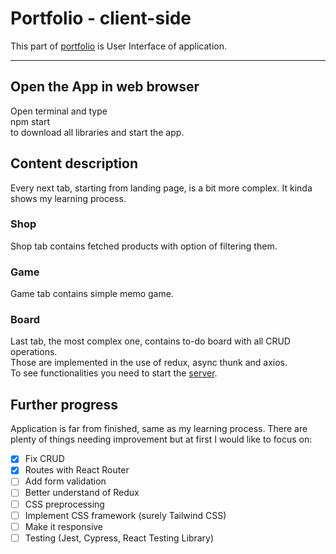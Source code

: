 # Portfolio - client-side

This part of [portfolio](https://github.com/grzpyrkowski/portfolio-test) is User Interface of application.

---

## Open the App in web browser

Open terminal and type \
npm start \
to download all libraries and start the app.

## Content description

Every next tab, starting from landing page, is a bit more complex. It kinda shows my learning process.

### Shop

Shop tab contains fetched products with option of filtering them.

### Game

Game tab contains simple memo game.

### Board

Last tab, the most complex one, contains to-do board with all CRUD operations. \
Those are implemented in the use of redux, async thunk and axios. \
To see functionalities you need to start the [server](../portfolio-api/README.md).

## Further progress

Application is far from finished, same as my learning process. There are plenty of things needing improvement but at first I would like to focus on:
- [x] Fix CRUD
- [x] Routes with React Router
- [ ] Add form validation
- [ ] Better understand of Redux
- [ ] CSS preprocessing
- [ ] Implement CSS framework (surely Tailwind CSS)
- [ ] Make it responsive
- [ ] Testing (Jest, Cypress, React Testing Library)